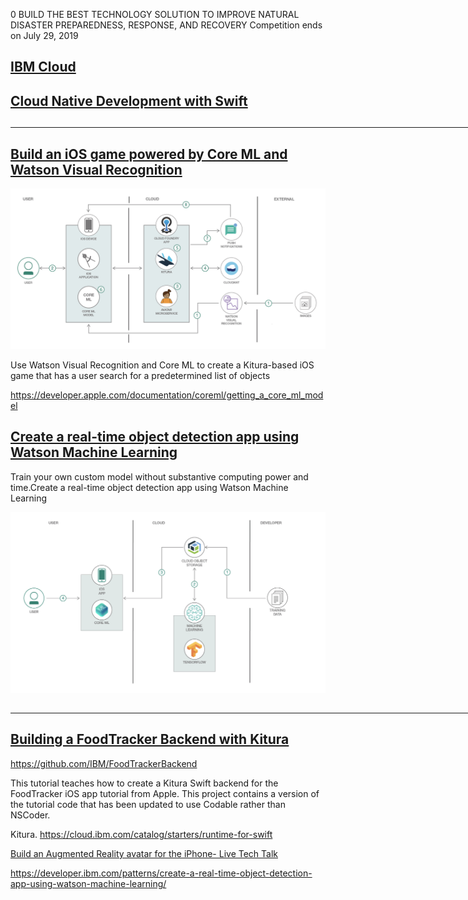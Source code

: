 0
BUILD THE BEST TECHNOLOGY SOLUTION TO IMPROVE NATURAL DISASTER PREPAREDNESS, RESPONSE, AND RECOVERY
Competition ends on July 29, 2019

## <a href="https://cloud.ibm.com/catalog">IBM Cloud</a>

## <a href="https://www.ibm.com/cloud/swift">Cloud Native Development with Swift</a>

## <hr height ="20" width = "800" color = "black">

## <a href="https://developer.ibm.com/patterns/build-an-ios-game-powered-by-core-ml-and-watson-visual-recognition/">Build an iOS game powered by Core ML and Watson Visual Recognition</a>

<img src="Watson_ML.png">

Use Watson Visual Recognition and Core ML to create a Kitura-based iOS game 
that has a  user search for a predetermined list of objects

https://developer.apple.com/documentation/coreml/getting_a_core_ml_model

## <a href="https://developer.ibm.com/patterns/create-a-real-time-object-detection-app-using-watson-machine-learning/">Create a real-time object detection app using Watson Machine Learning</a>

Train your own custom model without substantive computing power and time.Create a real-time object detection app using Watson Machine Learning

<img src="Tensorflow.png">

## <hr height ="20" width = "800" color = "black">


## <a href="https://developer.ibm.com/patterns/create-a-real-time-object-detection-app-using-watson-machine-learning/">Building a FoodTracker Backend with Kitura</a>

https://github.com/IBM/FoodTrackerBackend

This tutorial teaches how to create a Kitura Swift backend for the FoodTracker iOS app tutorial from Apple. This project contains a version of the tutorial code that has been updated to use Codable rather than NSCoder.

Kitura.  https://cloud.ibm.com/catalog/starters/runtime-for-swift

[Build an Augmented Reality avatar for the iPhone- Live Tech Talk](https://developer.ibm.com/videos/build-an-ar-avatar-for-the-iphone-live-tech-talk/)

https://developer.ibm.com/patterns/create-a-real-time-object-detection-app-using-watson-machine-learning/
